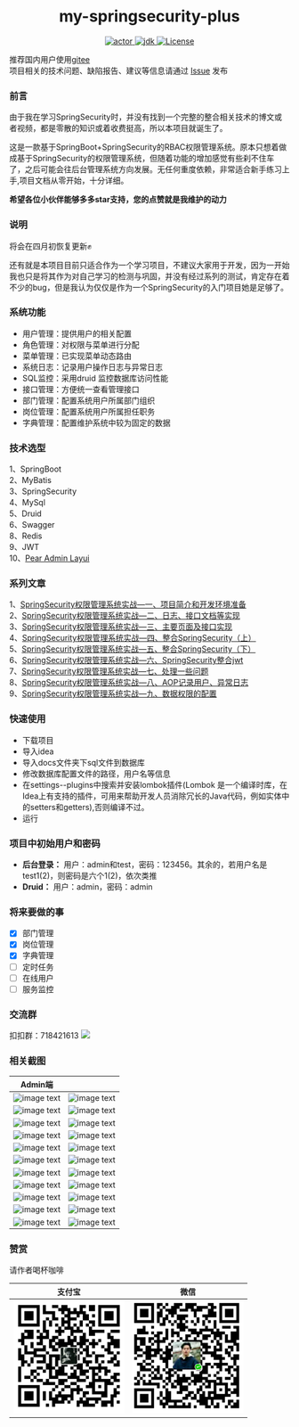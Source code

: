 <div align="center">
  <h1 align="center">
    my-springsecurity-plus
  </h1>
  <p align="center">
    <a href="https://www.codermy.cn">
      <img src="https://img.shields.io/badge/actor-codermy-brightgreen" alt="actor">
    </a>
    <a href="https://www.oracle.com/java/technologies/javase/javase-jdk8-downloads.html">
      <img src="https://img.shields.io/badge/jdk-1.8-yellowgreen" alt="jdk">
    </a>
    <a href="https://www.mit-license.org/">
          <img src="https://img.shields.io/badge/License-MIT-brightgreen" alt="License">
        </a>
  </p>
</div>

推荐国内用户使用[gitee](https://gitee.com/witmy/my-springsecurity-plus)  
项目相关的技术问题、缺陷报告、建议等信息请通过 [Issue](https://gitee.com/witmy/my-springsecurity-plus/issues/new) 发布  

### 前言
由于我在学习SpringSecurity时，并没有找到一个完整的整合相关技术的博文或者视频，都是零散的知识或着收费挺高，所以本项目就诞生了。  

这是一款基于SpringBoot+SpringSecurity的RBAC权限管理系统。原本只想着做成基于SpringSecurity的权限管理系统，但随着功能的增加感觉有些刹不住车了，之后可能会往后台管理系统方向发展。无任何重度依赖，非常适合新手练习上手,项目文档从零开始，十分详细。  

**希望各位小伙伴能够多多star支持，您的点赞就是我维护的动力**

### 说明

将会在四月初恢复更新✊

还有就是本项目目前只适合作为一个学习项目，不建议大家用于开发，因为一开始我也只是将其作为对自己学习的检测与巩固，并没有经过系列的测试，肯定存在着不少的bug，但是我认为仅仅是作为一个SpringSecurity的入门项目她是足够了。
### 系统功能
- 用户管理：提供用户的相关配置
- 角色管理：对权限与菜单进行分配
- 菜单管理：已实现菜单动态路由
- 系统日志：记录用户操作日志与异常日志
- SQL监控：采用druid 监控数据库访问性能
- 接口管理：方便统一查看管理接口
- 部门管理：配置系统用户所属部门组织
- 岗位管理：配置系统用户所属担任职务
- 字典管理：配置维护系统中较为固定的数据

### 技术选型
1、SpringBoot  
2、MyBatis    
3、SpringSecurity  
4、MySql  
5、Druid   
6、Swagger    
8、Redis  
9、JWT  
10、[Pear Admin Layui](https://gitee.com/pear-admin/Pear-Admin-Layui)

### 系列文章
1、[SpringSecurity权限管理系统实战—一、项目简介和开发环境准备](https://blog.csdn.net/HYDCS/article/details/107282166)  
2、[SpringSecurity权限管理系统实战—二、日志、接口文档等实现](https://blog.csdn.net/HYDCS/article/details/107284901)  
3、[SpringSecurity权限管理系统实战—三、主要页面及接口实现](https://blog.csdn.net/HYDCS/article/details/107342644)    
4、[SpringSecurity权限管理系统实战—四、整合SpringSecurity（上）](https://blog.csdn.net/HYDCS/article/details/107367064)  
5、[SpringSecurity权限管理系统实战—五、整合SpringSecurity（下）](https://blog.csdn.net/HYDCS/article/details/107510905)  
6、[SpringSecurity权限管理系统实战—六、SpringSecurity整合jwt](https://blog.csdn.net/HYDCS/article/details/107732916)  
7、[SpringSecurity权限管理系统实战—七、处理一些问题](https://blog.csdn.net/HYDCS/article/details/107765898)  
8、[SpringSecurity权限管理系统实战—八、AOP记录用户、异常日志](https://blog.csdn.net/HYDCS/article/details/107965522)  
9、[SpringSecurity权限管理系统实战—九、数据权限的配置](https://blog.csdn.net/HYDCS/article/details/108185976)  

### 快速使用
- 下载项目
- 导入idea
- 导入docs文件夹下sql文件到数据库
- 修改数据库配置文件的路径，用户名等信息
- 在settings--plugins中搜索并安装lombok插件(Lombok 是一个编译时库，在Idea上有支持的插件，可用来帮助开发人员消除冗长的Java代码，例如实体中的setters和getters),否则编译不过。
- 运行

### 项目中初始用户和密码

- **后台登录：** 用户：admin和test，密码：123456。其余的，若用户名是test1(2)，则密码是六个1(2)，依次类推
- **Druid：** 用户：admin，密码：admin

### 将来要做的事
- [x] 部门管理  
- [x] 岗位管理
- [x] 字典管理
- [ ] 定时任务
- [ ] 在线用户
- [ ] 服务监控

### 交流群
扣扣群：718421613
<img src="https://i.ibb.co/cDzJxC8/qun.jpg" width="200" />  


### 相关截图
|                        Admin端                         |                                                       |
| :----------------------------------------------------: | :---------------------------------------------------: |
|      ![image text](https://gitee.com/witmy/my-springsecurity-plus/raw/master/docs/images/login.PNG)     |    ![image text](https://i.ibb.co/5h6xg6q/index.png)       |
|     ![image text](https://gitee.com/witmy/my-springsecurity-plus/raw/master/docs/images/user.PNG)         |    ![image text](https://gitee.com/witmy/my-springsecurity-plus/raw/master/docs/images/useredit.PNG)       |
|     ![image text](https://gitee.com/witmy/my-springsecurity-plus/raw/master/docs/images/user2.PNG)         |    ![image text](https://gitee.com/witmy/my-springsecurity-plus/raw/master/docs/images/role.PNG)       |
|      ![image text](https://gitee.com/witmy/my-springsecurity-plus/raw/master/docs/images/roleedit.PNG)        |    ![image text](https://gitee.com/witmy/my-springsecurity-plus/raw/master/docs/images/roleedit2.PNG)        |
|     ![image text](https://gitee.com/witmy/my-springsecurity-plus/raw/master/docs/images/menu.PNG)         |    ![image text](https://gitee.com/witmy/my-springsecurity-plus/raw/master/docs/images/menuedit.PNG)        |
|     ![image text](https://gitee.com/witmy/my-springsecurity-plus/raw/master/docs/images/dept.PNG)         |    ![image text](https://gitee.com/witmy/my-springsecurity-plus/raw/master/docs/images/deptedit.PNG)        |
|     ![image text](https://gitee.com/witmy/my-springsecurity-plus/raw/master/docs/images/job.PNG)         |    ![image text](https://i.ibb.co/XpShYDV/jobedit.png)        |
|      ![image text](https://gitee.com/witmy/my-springsecurity-plus/raw/master/docs/images/dict.PNG)         |    ![image text](https://gitee.com/witmy/my-springsecurity-plus/raw/master/docs/images/dictDetail.PNG)       |
|      ![image text](https://gitee.com/witmy/my-springsecurity-plus/raw/master/docs/images/druid.PNG)         |    ![image text](https://gitee.com/witmy/my-springsecurity-plus/raw/master/docs/images/swagger.PNG)       |
|      ![image text](https://gitee.com/witmy/my-springsecurity-plus/raw/master/docs/images/log.PNG)         |    ![image text](https://gitee.com/witmy/my-springsecurity-plus/raw/master/docs/images/logdetail.PNG)       |
|      ![image text](https://gitee.com/witmy/my-springsecurity-plus/raw/master/docs/images/errorlog.PNG)         |    ![image text](https://gitee.com/witmy/my-springsecurity-plus/raw/master/docs/images/errorlogdetail.PNG)       |
### 赞赏
请作者喝杯咖啡

| 支付宝 | 微信 |
| ------ | ---- |
|    <img src="docs/images/支付宝.jpg" width="200px" />    |  <img src="./docs/images/wechat.png" width="200px" />    |
    

 

